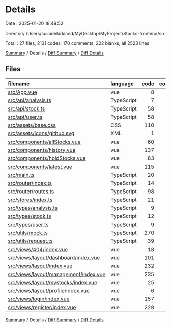 # Details

Date : 2025-01-20 18:49:52

Directory /Users/suicidekirkland/MyDesktop/MyProject/Stocks-frontend/src

Total : 27 files,  2131 codes, 170 comments, 222 blanks, all 2523 lines

[Summary](results.md) / Details / [Diff Summary](diff.md) / [Diff Details](diff-details.md)

## Files
| filename | language | code | comment | blank | total |
| :--- | :--- | ---: | ---: | ---: | ---: |
| [src/App.vue](/src/App.vue) | vue | 8 | 0 | 3 | 11 |
| [src/api/analysis.ts](/src/api/analysis.ts) | TypeScript | 7 | 1 | 1 | 9 |
| [src/api/stock.ts](/src/api/stock.ts) | TypeScript | 58 | 8 | 9 | 75 |
| [src/api/user.ts](/src/api/user.ts) | TypeScript | 58 | 40 | 8 | 106 |
| [src/assets/base.css](/src/assets/base.css) | CSS | 110 | 19 | 29 | 158 |
| [src/assets/icons/github.svg](/src/assets/icons/github.svg) | XML | 1 | 0 | 0 | 1 |
| [src/components/allStocks.vue](/src/components/allStocks.vue) | vue | 60 | 0 | 7 | 67 |
| [src/components/history.vue](/src/components/history.vue) | vue | 137 | 0 | 13 | 150 |
| [src/components/holdStocks.vue](/src/components/holdStocks.vue) | vue | 83 | 0 | 10 | 93 |
| [src/components/latest.vue](/src/components/latest.vue) | vue | 115 | 3 | 10 | 128 |
| [src/main.ts](/src/main.ts) | TypeScript | 20 | 0 | 6 | 26 |
| [src/router/index.ts](/src/router/index.ts) | TypeScript | 14 | 52 | 3 | 69 |
| [src/router/routes.ts](/src/router/routes.ts) | TypeScript | 98 | 5 | 2 | 105 |
| [src/stores/index.ts](/src/stores/index.ts) | TypeScript | 21 | 0 | 1 | 22 |
| [src/types/analysis.ts](/src/types/analysis.ts) | TypeScript | 9 | 0 | 0 | 9 |
| [src/types/stock.ts](/src/types/stock.ts) | TypeScript | 12 | 0 | 0 | 12 |
| [src/types/user.ts](/src/types/user.ts) | TypeScript | 9 | 0 | 0 | 9 |
| [src/utils/mock.ts](/src/utils/mock.ts) | TypeScript | 270 | 19 | 19 | 308 |
| [src/utils/request.ts](/src/utils/request.ts) | TypeScript | 39 | 2 | 6 | 47 |
| [src/views/404/index.vue](/src/views/404/index.vue) | vue | 18 | 0 | 3 | 21 |
| [src/views/layout/dashboard/index.vue](/src/views/layout/dashboard/index.vue) | vue | 101 | 3 | 11 | 115 |
| [src/views/layout/index.vue](/src/views/layout/index.vue) | vue | 232 | 10 | 18 | 260 |
| [src/views/layout/management/index.vue](/src/views/layout/management/index.vue) | vue | 235 | 5 | 19 | 259 |
| [src/views/layout/mystocks/index.vue](/src/views/layout/mystocks/index.vue) | vue | 25 | 0 | 2 | 27 |
| [src/views/layout/profile/index.vue](/src/views/layout/profile/index.vue) | vue | 6 | 0 | 5 | 11 |
| [src/views/login/index.vue](/src/views/login/index.vue) | vue | 157 | 2 | 17 | 176 |
| [src/views/register/index.vue](/src/views/register/index.vue) | vue | 228 | 1 | 20 | 249 |

[Summary](results.md) / Details / [Diff Summary](diff.md) / [Diff Details](diff-details.md)